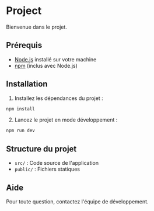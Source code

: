 # Project

Bienvenue dans le projet.

## Prérequis

- [Node.js](https://nodejs.org/) installé sur votre machine
- [npm](https://www.npmjs.com/) (inclus avec Node.js)

## Installation

1. Installez les dépendances du projet :
  ```bash
  npm install
  ```

2. Lancez le projet en mode développement :
  ```bash
  npm run dev
  ```

## Structure du projet

- `src/` : Code source de l'application
- `public/` : Fichiers statiques

## Aide

Pour toute question, contactez l'équipe de développement.


